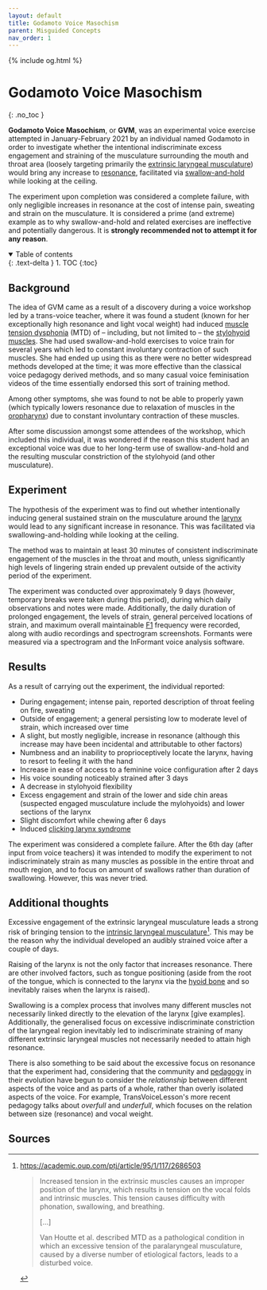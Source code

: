 ```yaml
---
layout: default
title: Godamoto Voice Masochism
parent: Misguided Concepts
nav_order: 1
---
```

{% include og.html %}

# Godamoto Voice Masochism
{: .no_toc }

**Godamoto Voice Masochism**, or **GVM**, was an experimental voice exercise attempted in January-February 2021 by an individual named Godamoto in order to investigate whether the intentional indiscriminate excess engagement and straining of the musculature surrounding the mouth and throat area (loosely targeting primarily the [extrinsic laryngeal musculature](/wiki/pages/other-resources/glossary#extrinsic)) would bring any increase to [resonance](/wiki/pages/resonance), facilitated via [swallow-and-hold](/wiki/pages/other-resources/list-of-bad-exercises#swallow-and-hold) while looking at the ceiling.

The experiment upon completion was considered a complete failure, with only negligible increases in resonance at the cost of intense pain, sweating and strain on the musculature. It is considered a prime (and extreme) example as to why swallow-and-hold and related exercises are ineffective and potentially dangerous. It is **strongly recommended not to attempt it for any reason**.

<details open markdown="block">
<summary>
Table of contents
</summary>
{: .text-delta }
1. TOC
{:toc}
</details>

## Background

The idea of GVM came as a result of a discovery during a voice workshop led by a trans-voice teacher, where it was found a student (known for her exceptionally high resonance and light vocal weight) had induced [muscle tension dysphonia](/wiki/pages/other-resources/glossary#mtd) (MTD) of – including, but not limited to – the [stylohyoid muscles](/wiki/pages/other-resources/glossary#stylohyoid). She had used swallow-and-hold exercises to voice train for several years which led to constant involuntary contraction of such muscles. She had ended up using this as there were no better widespread methods developed at the time; it was more effective than the classical voice pedagogy derived methods, and so many casual voice feminisation videos of the time essentially endorsed this sort of training method.

Among other symptoms, she was found to not be able to properly yawn (which typically lowers resonance due to relaxation of muscles in the [oropharynx](/wiki/pages/other-resources/glossary#oropharynx)<!-- (which ones?) -->) due to constant involuntary contraction of these muscles.

After some discussion amongst some attendees of the workshop, which included this individual, it was wondered if the reason this student had an exceptional voice was due to her long-term use of swallow-and-hold and the resulting muscular constriction of the stylohyoid (and other musculature).

## Experiment

The hypothesis of the experiment was to find out whether intentionally inducing general sustained strain on the musculature around the [larynx](/wiki/pages/other-resources/glossary#larynx) would lead to any significant increase in resonance. This was facilitated via swallowing-and-holding while looking at the ceiling.

The method was to maintain at least 30 minutes of consistent indiscriminate engagement of the muscles in the throat and mouth, unless significantly high levels of lingering strain ended up prevalent outside of the activity period of the experiment.

The experiment was conducted over approximately 9 days (however, temporary breaks were taken during this period), during which daily observations and notes were made. Additionally, the daily duration of prolonged engagement, the levels of strain, general perceived locations of strain, and maximum overall maintainable [F1](/wiki/pages/other-resources/glossary#f1) frequency were recorded, along with audio recordings and spectrogram screenshots. Formants were measured via a spectrogram and the InFormant voice analysis software.

## Results

As a result of carrying out the experiment, the individual reported:

*   During engagement; intense pain, reported description of throat feeling on fire, sweating
*   Outside of engagement; a general persisting low to moderate level of strain, which increased over time
*   A slight, but mostly negligible, increase in resonance (although this increase may have been incidental and attributable to other factors)
*   Numbness and an inability to proprioceptively locate the larynx, having to resort to feeling it with the hand
*   Increase in ease of access to a feminine voice configuration after 2 days
*   His voice sounding noticeably strained after 3 days
*   A decrease in stylohyoid flexibility
*   Excess engagement and strain of the lower and side chin areas (suspected engaged musculature include the mylohyoids) and lower sections of the larynx
*   Slight discomfort while chewing after 6 days
*   Induced [clicking larynx syndrome](/wiki/pages/other-resources/glossary#clicking-larynx-syndrome)

The experiment was considered a complete failure. After the 6th day (after input from voice teachers) it was intended to modify the experiment to not indiscriminately strain as many muscles as possible in the entire throat and mouth region, and to focus on amount of swallows rather than duration of swallowing. However, this was never tried.

## Additional thoughts

Excessive engagement of the extrinsic laryngeal musculature leads a strong risk of bringing tension to the [intrinsic laryngeal musculature](/wiki/pages/other-resources/glossary#intrinsic)[^ptj20130547]. This may be the reason why the individual developed an audibly strained voice after a couple of days.

Raising of the larynx is not the only factor that increases resonance. There are other involved factors, such as tongue positioning (aside from the root of the tongue, which is connected to the larynx via the [hyoid bone](/wiki/pages/other-resources/glossary#hyoid-bone) and so inevitably raises when the larynx is raised).

Swallowing is a complex process that involves many different muscles not necessarily linked directly to the elevation of the larynx \[give examples\]. Additionally, the generalised focus on excessive indiscriminate constriction of the laryngeal region inevitably led to indiscriminate straining of many different extrinsic laryngeal muscles not necessarily needed to attain high resonance.

There is also something to be said about the excessive focus on resonance that the experiment had, considering that the community and [pedagogy](/wiki/pages/other-resources/pedagogy) in their evolution have begun to consider the _relationship_ between different aspects of the voice and as parts of a whole, rather than overly isolated aspects of the voice. For example, TransVoiceLesson's more recent pedagogy talks about _overfull_ and _underfull_, which focuses on the relation between size (resonance) and vocal weight.

## Sources

[^ptj20130547]:
    https://academic.oup.com/ptj/article/95/1/117/2686503
    
    > Increased tension in the extrinsic muscles causes an improper position of the larynx, which results in tension on the vocal folds and intrinsic muscles. This tension causes difficulty with phonation, swallowing, and breathing.
    >
    > [...]
    >
    > Van Houtte et al. described MTD as a pathological condition in which an excessive tension of the paralaryngeal musculature, caused by a diverse number of etiological factors, leads to a disturbed voice.
